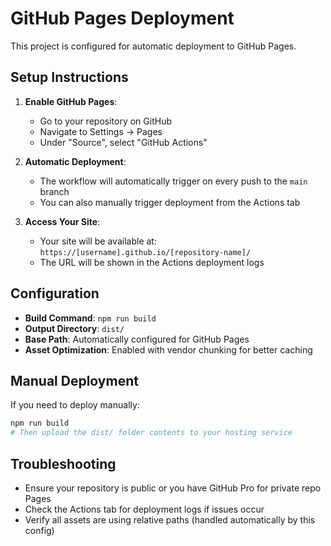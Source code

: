 # GitHub Pages Deployment

This project is configured for automatic deployment to GitHub Pages.

## Setup Instructions

1. **Enable GitHub Pages**:
   - Go to your repository on GitHub
   - Navigate to Settings → Pages
   - Under "Source", select "GitHub Actions"

2. **Automatic Deployment**:
   - The workflow will automatically trigger on every push to the `main` branch
   - You can also manually trigger deployment from the Actions tab

3. **Access Your Site**:
   - Your site will be available at: `https://[username].github.io/[repository-name]/`
   - The URL will be shown in the Actions deployment logs

## Configuration

- **Build Command**: `npm run build`
- **Output Directory**: `dist/`
- **Base Path**: Automatically configured for GitHub Pages
- **Asset Optimization**: Enabled with vendor chunking for better caching

## Manual Deployment

If you need to deploy manually:

```bash
npm run build
# Then upload the dist/ folder contents to your hosting service
```

## Troubleshooting

- Ensure your repository is public or you have GitHub Pro for private repo Pages
- Check the Actions tab for deployment logs if issues occur
- Verify all assets are using relative paths (handled automatically by this config)